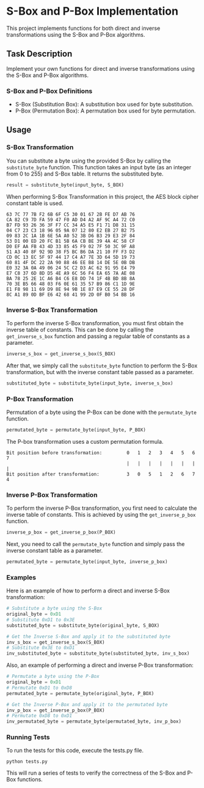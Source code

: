 # S-Box and P-Box Implementation
This project implements functions for both direct and inverse transformations using the S-Box and P-Box algorithms.

## Task Description
Implement your own functions for direct and inverse transformations using the S-Box and P-Box algorithms.

### S-Box and P-Box Definitions
- S-Box (Substitution Box): A substitution box used for byte substitution.
- P-Box (Permutation Box): A permutation box used for byte permutation.

## Usage
### S-Box Transformation
You can substitute a byte using the provided S-Box by calling the `substitute_byte` function. This function takes an input byte (as an integer from 0 to 255) and S-Box table. It returns the substituted byte.
```python
result = substitute_byte(input_byte, S_BOX)
```
When performing S-Box Transformation in this project, the AES block cipher constant table is used.
```text
63 7C 77 7B F2 6B 6F C5 30 01 67 2B FE D7 AB 76
CA 82 C9 7D FA 59 47 F0 AD D4 A2 AF 9C A4 72 C0
B7 FD 93 26 36 3F F7 CC 34 A5 E5 F1 71 D8 31 15
04 C7 23 C3 18 96 05 9A 07 12 80 E2 EB 27 B2 75
09 83 2C 1A 1B 6E 5A A0 52 3B D6 B3 29 E3 2F 84
53 D1 00 ED 20 FC B1 5B 6A CB BE 39 4A 4C 58 CF
D0 EF AA FB 43 4D 33 85 45 F9 02 7F 50 3C 9F A8
51 A3 40 8F 92 9D 38 F5 BC B6 DA 21 10 FF F3 D2
CD 0C 13 EC 5F 97 44 17 C4 A7 7E 3D 64 5D 19 73
60 81 4F DC 22 2A 90 88 46 EE B8 14 DE 5E 0B DB
E0 32 3A 0A 49 06 24 5C C2 D3 AC 62 91 95 E4 79
E7 C8 37 6D 8D D5 4E A9 6C 56 F4 EA 65 7A AE 08
BA 78 25 2E 1C A6 B4 C6 E8 DD 74 1F 4B BD 8B 8A
70 3E B5 66 48 03 F6 0E 61 35 57 B9 86 C1 1D 9E
E1 F8 98 11 69 D9 8E 94 9B 1E 87 E9 CE 55 28 DF
8C A1 89 0D BF E6 42 68 41 99 2D 0F B0 54 BB 16
```

### Inverse S-Box Transformation
To perform the inverse S-Box transformation, you must first obtain the inverse table of constants. This can be done by calling the `get_inverse_s_box` function and passing a regular table of constants as a parameter.
```python
inverse_s_box = get_inverse_s_box(S_BOX)
```
After that, we simply call the `substitute_byte` function to perform the S-Box transformation, but with the inverse constant table passed as a parameter.
```python
substituted_byte = substitute_byte(input_byte, inverse_s_box)
```

### P-Box Transformation
Permutation of a byte using the P-Box can be done with the `permutate_byte` function.
```python
permutated_byte = permutate_byte(input_byte, P_BOX)
```
The P-box transformation uses a custom permutation formula.
```text
Bit position before transformation:         0   1   2   3   4   5   6   7
                                            |   |   |   |   |   |   |   |
Bit position after transformation:          3   0   5   1   2   6   7   4
```

### Inverse P-Box Transformation
To perform the inverse P-Box transformation, you first need to calculate the inverse table of constants. This is achieved by using the `get_inverse_p_box` function.
```python
inverse_p_box = get_inverse_p_box(P_BOX)
```
Next, you need to call the `permutate_byte` function and simply pass the inverse constant table as a parameter.
```python
permutated_byte = permutate_byte(input_byte, inverse_p_box)
```

### Examples
Here is an example of how to perform a direct and inverse S-Box transformation:
```python
# Substitute a byte using the S-Box
original_byte = 0xD1
# Substitute 0xD1 to 0x3E
substituted_byte = substitute_byte(original_byte, S_BOX) 

# Get the Inverse S-Box and apply it to the substituted byte
inv_s_box = get_inverse_s_box(S_BOX)
# Substitute 0x3E to 0xD1
inv_substituted_byte = substitute_byte(substituted_byte, inv_s_box)
```
Also, an example of performing a direct and inverse P-Box transformation:
```python
# Permutate a byte using the P-Box
original_byte = 0xD1
# Permutate 0xD1 to 0xD8
permutated_byte = permutate_byte(original_byte, P_BOX) 

# Get the Inverse P-Box and apply it to the permutated byte
inv_p_box = get_inverse_p_box(P_BOX)
# Permutate 0xD8 to 0xD1
inv_permutated_byte = permutate_byte(permutated_byte, inv_p_box)
```

### Running Tests
To run the tests for this code, execute the tests.py file.

```shell
python tests.py
```
This will run a series of tests to verify the correctness of the S-Box and P-Box functions.